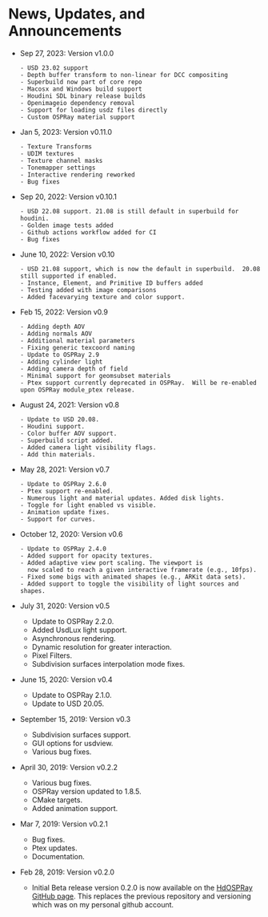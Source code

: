 News, Updates, and Announcements
================================

- Sep 27, 2023: Version v1.0.0

      - USD 23.02 support
      - Depth buffer transform to non-linear for DCC compositing
      - Superbuild now part of core repo
      - Macosx and Windows build support
      - Houdini SDL binary release builds
      - Openimageio dependency removal
      - Support for loading usdz files directly
      - Custom OSPRay material support

- Jan 5, 2023: Version v0.11.0

      - Texture Transforms
      - UDIM textures
      - Texture channel masks
      - Tonemapper settings
      - Interactive rendering reworked
      - Bug fixes

- Sep 20, 2022: Version v0.10.1

      - USD 22.08 support. 21.08 is still default in superbuild for houdini. 
      - Golden image tests added
      - Github actions workflow added for CI
      - Bug fixes

- June 10, 2022: Version v0.10

      - USD 21.08 support, which is now the default in superbuild.  20.08 still supported if enabled.
      - Instance, Element, and Primitive ID buffers added
      - Testing added with image comparisons
      - Added facevarying texture and color support.

- Feb 15, 2022: Version v0.9

      - Adding depth AOV
      - Adding normals AOV
      - Additional material parameters
      - Fixing generic texcoord naming
      - Update to OSPRay 2.9
      - Adding cylinder light
      - Adding camera depth of field
      - Minimal support for geomsubset materials
      - Ptex support currently deprecated in OSPRay.  Will be re-enabled upon OSPRay module_ptex release.

- August 24, 2021: Version v0.8

      - Update to USD 20.08.
      - Houdini support.
      - Color buffer AOV support.
      - Superbuild script added.
      - Added camera light visibility flags.
      - Add thin materials.


- May 28, 2021: Version v0.7
    
      - Update to OSPRay 2.6.0
      - Ptex support re-enabled.
      - Numerous light and material updates. Added disk lights.
      - Toggle for light enabled vs visible.
      - Animation update fixes.
      - Support for curves.


- October 12, 2020: Version v0.6
    
      - Update to OSPRay 2.4.0
      - Added support for opacity textures.
      - Added adaptive view port scaling. The viewport is
        now scaled to reach a given interactive framerate (e.g., 10fps).
      - Fixed some bigs with animated shapes (e.g., ARKit data sets).
      - Added support to toggle the visibility of light sources and shapes.


- July 31, 2020: Version v0.5

    - Update to OSPRay 2.2.0.
    - Added UsdLux light support.
    - Asynchronous rendering.
    - Dynamic resolution for greater interaction.
    - Pixel Filters.
    - Subdivision surfaces interpolation mode fixes.


- June 15, 2020: Version v0.4

    - Update to OSPRay 2.1.0.
    - Update to USD 20.05.


- September 15, 2019: Version v0.3

    - Subdivision surfaces support.
    - GUI options for usdview.
    - Various bug fixes.


- April 30, 2019: Version v0.2.2

    - Various bug fixes.
    - OSPRay version updated to 1.8.5.
    - CMake targets.
    - Added animation support.


- Mar 7, 2019: Version v0.2.1

    - Bug fixes.
    - Ptex updates.
    - Documentation.


- Feb 28, 2019: Version v0.2.0

    - Initial Beta release version 0.2.0 is now available on the [HdOSPRay
GitHub page](https://github.com/ospray/hdospray/releases/v0.2.0).
This replaces the previous repository and versioning which was on my
personal github account.


